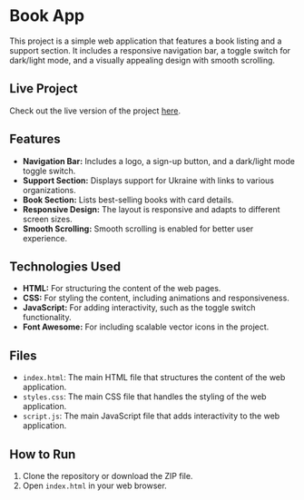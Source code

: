 # Book App

This project is a simple web application that features a book listing and a support section. It includes a responsive navigation bar, a toggle switch for dark/light mode, and a visually appealing design with smooth scrolling.

## Live Project

Check out the live version of the project [here](https://basit438.github.io/geeksterJsAssignemnts/BookApp/index.html).

## Features

- **Navigation Bar:** Includes a logo, a sign-up button, and a dark/light mode toggle switch.
- **Support Section:** Displays support for Ukraine with links to various organizations.
- **Book Section:** Lists best-selling books with card details.
- **Responsive Design:** The layout is responsive and adapts to different screen sizes.
- **Smooth Scrolling:** Smooth scrolling is enabled for better user experience.

## Technologies Used

- **HTML:** For structuring the content of the web pages.
- **CSS:** For styling the content, including animations and responsiveness.
- **JavaScript:** For adding interactivity, such as the toggle switch functionality.
- **Font Awesome:** For including scalable vector icons in the project.

## Files

- `index.html`: The main HTML file that structures the content of the web application.
- `styles.css`: The main CSS file that handles the styling of the web application.
- `script.js`: The main JavaScript file that adds interactivity to the web application.


## How to Run

1. Clone the repository or download the ZIP file.
2. Open `index.html` in your web browser.

